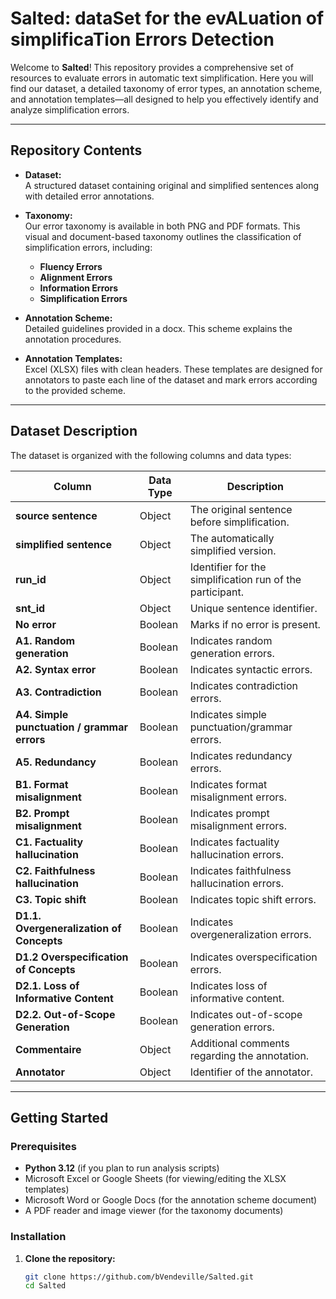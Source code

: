 # Salted: dataSet for the evALuation of simplificaTion Errors Detection

Welcome to **Salted**! This repository provides a comprehensive set of resources to evaluate errors in automatic text simplification. Here you will find our dataset, a detailed taxonomy of error types, an annotation scheme, and annotation templates—all designed to help you effectively identify and analyze simplification errors.

---

## Repository Contents

- **Dataset:**  
  A structured dataset containing original and simplified sentences along with detailed error annotations.

- **Taxonomy:**  
  Our error taxonomy is available in both PNG and PDF formats. This visual and document-based taxonomy outlines the classification of simplification errors, including:
  - **Fluency Errors**
  - **Alignment Errors**
  - **Information Errors**
  - **Simplification Errors**  

- **Annotation Scheme:**  
  Detailed guidelines provided in a docx. This scheme explains the annotation procedures.

- **Annotation Templates:**  
  Excel (XLSX) files with clean headers. These templates are designed for annotators to paste each line of the dataset and mark errors according to the provided scheme.

---

## Dataset Description

The dataset is organized with the following columns and data types:

| **Column**                                     | **Data Type** | **Description**                                      |
|------------------------------------------------|---------------|------------------------------------------------------|
| **source sentence**                            | Object        | The original sentence before simplification.        |
| **simplified sentence**                        | Object        | The automatically simplified version.               |
| **run_id**                                     | Object        | Identifier for the simplification run of the participant.     |
| **snt_id**                                     | Object        | Unique sentence identifier.                         |
| **No error**                                   | Boolean       | Marks if no error is present.                       |
| **A1. Random generation**                      | Boolean       | Indicates random generation errors.                 |
| **A2. Syntax error**                           | Boolean       | Indicates syntactic errors.                         |
| **A3. Contradiction**                          | Boolean       | Indicates contradiction errors.                     |
| **A4. Simple punctuation / grammar errors**    | Boolean       | Indicates simple punctuation/grammar errors.        |
| **A5. Redundancy**                             | Boolean       | Indicates redundancy errors.                        |
| **B1. Format misalignment**                    | Boolean       | Indicates format misalignment errors.               |
| **B2. Prompt misalignment**                    | Boolean       | Indicates prompt misalignment errors.               |
| **C1. Factuality hallucination**               | Boolean       | Indicates factuality hallucination errors.          |
| **C2. Faithfulness hallucination**             | Boolean       | Indicates faithfulness hallucination errors.        |
| **C3. Topic shift**                            | Boolean       | Indicates topic shift errors.                       |
| **D1.1. Overgeneralization of Concepts**       | Boolean       | Indicates overgeneralization errors.                |
| **D1.2 Overspecification of Concepts**         | Boolean       | Indicates overspecification errors.                 |
| **D2.1. Loss of Informative Content**          | Boolean       | Indicates loss of informative content.              |
| **D2.2. Out-of-Scope Generation**              | Boolean       | Indicates out-of-scope generation errors.           |
| **Commentaire**                                | Object        | Additional comments regarding the annotation.       |
| **Annotator**                                  | Object        | Identifier of the annotator.                        |


---

## Getting Started

### Prerequisites
- **Python 3.12** (if you plan to run analysis scripts)
- Microsoft Excel or Google Sheets (for viewing/editing the XLSX templates)
- Microsoft Word or Google Docs (for the annotation scheme document)
- A PDF reader and image viewer (for the taxonomy documents)

### Installation

1. **Clone the repository:**

   ```bash
   git clone https://github.com/bVendeville/Salted.git
   cd Salted
